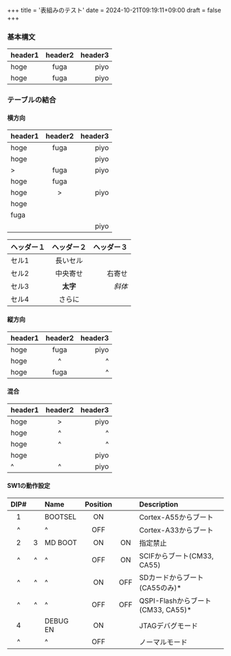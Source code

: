 +++
title = '表組みのテスト'
date = 2024-10-21T09:19:11+09:00
draft = false
+++
### 基本構文

|header1|header2|header3|
|:------|:-----:|------:|
|hoge   |fuga   |piyo   |
|hoge   |fuga   |piyo   |

### テーブルの結合
#### 横方向

|header1|header2|header3|
|:------|:-----:|------:|
|hoge   |fuga   |piyo   |
|hoge   |       |piyo   |
|>      |fuga       |piyo   |
|hoge   |fuga   |       |
|hoge   |>      |piyo   |
|hoge   |       |       |
|fuga   ||
|     |      |piyo    |

|ヘッダー１| ヘッダー２|ヘッダー３|
| :--- | :---: | ---: |
|セル1|長いセル||
|セル2|中央寄せ|右寄せ|
|セル3|**太字**|*斜体*|
|セル4|さらに||

#### 縦方向

|header1|header2|header3|
|:------|:-----:|------:|
|hoge   |fuga   |piyo   |
|hoge   |^      |^      |
|hoge   |fuga   |^      |

#### 混合

|header1|header2|header3|
|:------|:-----:|------:|
|hoge   |>      |piyo   |
|hoge   |^      |^      |
|hoge   |^      |^      |
|hoge   |       |piyo   |
|^      |^      |piyo   |

#### SW1の動作設定
|DIP#||Name|Position|| Description|
|:---:|:---:|:---|:---:|:---:|:---|
|1||BOOTSEL|ON||Cortex-A55からブート|
|^||^|OFF||Cortex-A33からブート|
|2|3|MD BOOT|ON|ON|指定禁止|
|^|^|^|OFF|ON|SCIFからブート(CM33, CA55)|
|^|^|^|ON|OFF|SDカードからブート(CA55のみ)*|
|^|^|^|OFF|OFF|QSPI-Flashからブート(CM33, CA55)*|
|4||DEBUG EN|ON||JTAGデバグモード|
|^||^|OFF||ノーマルモード|
